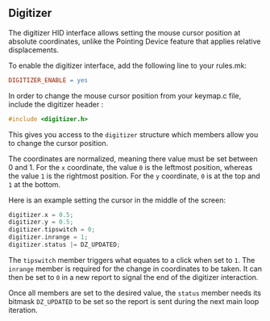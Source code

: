 ## Digitizer

The digitizer HID interface allows setting the mouse cursor position at absolute coordinates, unlike the Pointing Device feature that applies relative displacements.

To enable the digitizer interface, add the following line to your rules.mk: 

```makefile
DIGITIZER_ENABLE = yes
```

In order to change the mouse cursor position from your keymap.c file, include the digitizer header : 

```c
#include <digitizer.h>
```

This gives you access to the `digitizer` structure which members allow you to change the cursor position.

The coordinates are normalized, meaning there value must be set between 0 and 1. For the `x` coordinate, the value `0` is the leftmost position, whereas the value `1` is the rightmost position.
For the `y` coordinate, `0` is at the top and `1` at the bottom.

Here is an example setting the cursor in the middle of the screen:

```c
digitizer.x = 0.5;
digitizer.y = 0.5;
digitizer.tipswitch = 0;
digitizer.inrange = 1;
digitizer.status |= DZ_UPDATED;
```

The `tipswitch` member triggers what equates to a click when set to `1`. The `inrange` member is required for the change in coordinates to be taken. It can then be set to `0` in a new report to signal the end of the digitizer interaction.

Once all members are set to the desired value, the `status` member needs its bitmask `DZ_UPDATED` to be set so the report is sent during the next main loop iteration.